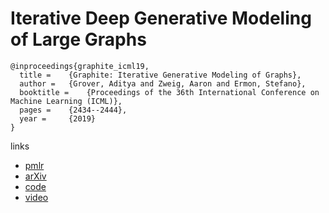 # Iterative Deep Generative Modeling of Large Graphs

```
@inproceedings{graphite_icml19,
  title = 	 {Graphite: Iterative Generative Modeling of Graphs},
  author = 	 {Grover, Aditya and Zweig, Aaron and Ermon, Stefano},
  booktitle = 	 {Proceedings of the 36th International Conference on Machine Learning (ICML)},
  pages = 	 {2434--2444},
  year = 	 {2019}
}

```

links
- [pmlr](http://proceedings.mlr.press/v97/grover19a.html)
- [arXiv](https://arxiv.org/abs/1803.10459)
- [code](https://github.com/ermongroup/graphite)
- [video](https://www.youtube.com/watch?v=rxAwhwMCR4g)
